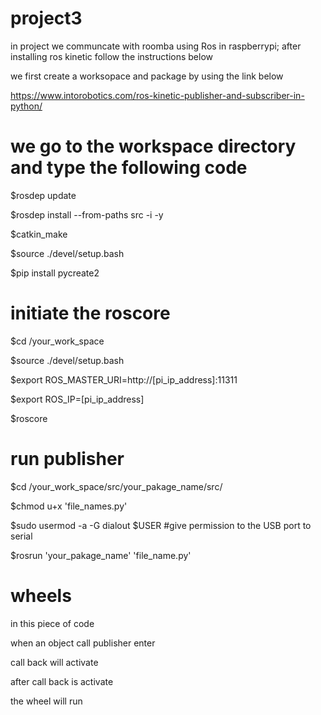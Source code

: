 
# project3

in project we communcate with roomba using Ros in raspberrypi; after installing ros kinetic follow the instructions below

we first create a worksopace and package by using the link below 

https://www.intorobotics.com/ros-kinetic-publisher-and-subscriber-in-python/

# we go to the workspace directory and type the following code

$rosdep update

$rosdep install --from-paths src -i -y

$catkin_make

$source ./devel/setup.bash

$pip install pycreate2

# initiate the roscore

$cd /your_work_space

$source ./devel/setup.bash

$export ROS_MASTER_URI=http://[pi_ip_address]:11311

$export ROS_IP=[pi_ip_address]

$roscore

# run publisher

$cd /your_work_space/src/your_pakage_name/src/

$chmod u+x 'file_names.py'

$sudo usermod -a -G dialout $USER  #give permission to the USB port to serial

$rosrun 'your_pakage_name' 'file_name.py'

# wheels

in this piece of code

when an object call publisher enter 

call back will activate 

after call back is activate 

the wheel will run
